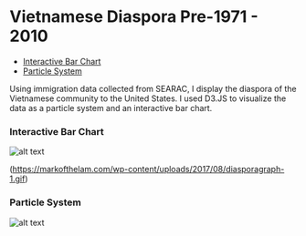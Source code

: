 # Vietnamese Diaspora Pre-1971 - 2010

* [Interactive Bar Chart](http://sandbox.markofthelam.com/vietnamese-diaspora/index.html)
* [Particle System](http://sandbox.markofthelam.com/vietnamese-diaspora/vis.html)

Using immigration data collected from SEARAC, I display the diaspora of the Vietnamese community to the United States. I used D3.JS to visualize the data as a particle system and an interactive bar chart.  

### Interactive Bar Chart
![alt text](https://markofthelam.com/wp-content/uploads/2017/08/diasporagraph-1.gif "Interactive Bar Chart")

(https://markofthelam.com/wp-content/uploads/2017/08/diasporagraph-1.gif)

### Particle System

![alt text](https://markofthelam.com/wp-content/uploads/2017/08/particle_diaspora-300x168.png "Particle System")

